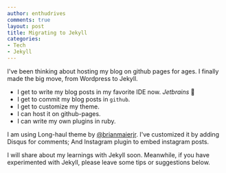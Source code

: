 ```yaml
---
author: enthudrives
comments: true
layout: post
title: Migrating to Jekyll
categories:
- Tech
- Jekyll
---
```


I've been thinking about hosting my blog on github pages for ages. I finally made the big move, from Wordpress to Jekyll.
<ul>  
<li> I get to write my blog posts in my favorite IDE now. <i>Jetbrains</i> 💓</li>
<li> I get to commit my blog posts in <code>github</code>.</li>
<li> I get to customize my theme.</li>
<li> I can host it on github-pages.</li>
<li> I can write my own plugins in ruby.</li>
</ul>

I am using Long-haul theme by <a href="https://github.com/brianmaierjr/long-haul">@brianmaierjr</a>. I've customized it by adding Disqus for comments; And Instagram plugin to embed instagram posts. 

I will share about my learnings with Jekyll soon. Meanwhile, if you have experimented with Jekyll, please leave some tips or suggestions below. 
